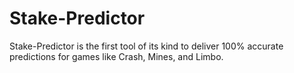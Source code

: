 # Stake-Predictor
Stake-Predictor is the first tool of its kind to deliver 100% accurate predictions for games like Crash, Mines, and Limbo.
